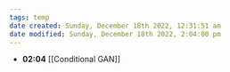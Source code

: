 ```yaml
---
tags: temp
date created: Sunday, December 18th 2022, 12:31:51 am
date modified: Sunday, December 18th 2022, 2:04:00 pm
---
```

- **02:04** [[Conditional GAN]]



